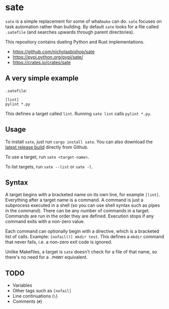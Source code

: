 # sate

`sate` is a simple replacement for some of what`make` can do. `sate`
focuses on task automation rather than building. By default `sate`
looks for a file called `.satefile` (and searches upwards through
parent directories).

This repository contains dueling Python and Rust implementations.

* https://github.com/nicholasbishop/sate
* https://pypi.python.org/pypi/sate/
* https://crates.io/crates/sate

## A very simple example

`.satefile`:
```
[lint]
pylint *.py
```

This defines a target called `lint`. Running `sate lint` calls `pylint
*.py`.

## Usage

To install `sate`, just run `cargo install sate`. You can also
download the [latest release
build](https://github.com/nicholasbishop/sate/releases) directly from
Github.

To use a target, run `sate <target-name>`.

To list targets, run `sate --list` or `sate -l`.

## Syntax

A target begins with a bracketed name on its own line, for example
`[lint]`. Everything after a target name is a command. A command is
just a subprocess executed in a shell (so you can use shell syntax
such as pipes in the command). There can be any number of commands in
a target. Commands are run in the order they are defined. Execution
stops if any command exits with a non-zero value.

Each command can optionally begin with a directive, which is a
bracketed list of calls. Example: `[nofail()] mkdir test`. This
defines a `mkdir` command that never fails, i.e. a non-zero exit code
is ignored.

Unlike Makefiles, a target is `sate` doesn't check for a file of that
name, so there's no need for a `.PHONY` equivalent.

## TODO

- Variables
- Other tags such as `[nofail]`
- Line continuations (`\`)
- Comments (`#`)

